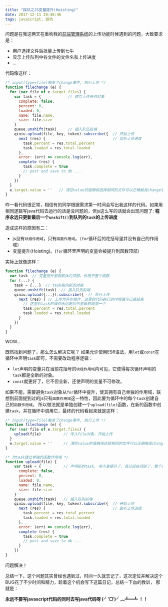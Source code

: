```yaml
---
title: "踩坑之JS变量提升(Hoisting)"
date: 2017-12-11 20:48:46
tags: javascript, 踩坑
---
```

问题是在我这两天在重构我的[前端管理系统](https://gitee.com/backflow/framework-admin)的上传功能时候遇到的问题，大致要求是：
 - 用户选择文件后批量上传到七牛
 - 显示上传队列中各文件的文件名和上传进度
 - ...

代码像这样：
```javascript
/* input[type=file]触发了change事件, 执行上传 */
function filechange (e) {
  for (var file of e.target.files) {
    var task = {            // 建立上传任务对象
      complete: false,
      percent: 0,
      loaded: 0,
      name: file.name,
      size: file.size
    }
    queue.unshift(task)     // 插入队伍前端
    qiniu.upload(file, key, token).subscribe({  // 开始上传
      next (res) {                              // 监听上传进度
        task.percent = res.total.percent
        task.loaded = res.total.loaded
      },
      error: (err) => console.log(err),
      complete (res) {
        task.complete = true
        // post and save to db ...
      }
    })
  }
  e.target.value = ''   // 清空value的值确保选择相同的文件可以正确触发change事件
}
```
咋一看代码很正常，相信有的同学根据需求第一时间会写出我这样的代码。如果用相同逻辑写java代码去运行的话是没问题的，但js这么写的话就会出现问题了:
**程序永远只更新最后一个`unshift()`到队列的`task`的上传进度**

造成这样的原因有二：
  - js没有`块级作用域`，只有`函数作用域`。（`for`循环后的花括号里并没有自己的作用域）
  - 变量提升(Hoisting)。(`for`循环里声明的变量会被提升到函数顶部)

实际上就像这样：
```javascript
function filechange (e) {
  var task  // 变量提升至函数体内顶部，作用于整个函数
  for (...) {
    task = {...}  // task指向新的对象
    queue.unshift(task)  // 插入队列前端
    qiniu.upload({...}).subscribe({  // 执行上传
      next (res) { // 上传为异步操作，这里的代码执行的时候循环已经结束
        // 这里对task的操作永远是队列里最前面那一个
        task.percent = res.total.percent
        task.loaded = res.total.loaded
      }
    })
  }
}
```
WOW...

既然找到问题了，那么怎么解决它呢？
如果允许使用ES6语法，用`let`或`const`在循环中声明`task`即可，不需要改动程序逻辑：
 - `let`声明的变量只在当前花括号的`块级作用域`内可见，它使得每次循环声明的`task`都是全新的对象。
 - `const`就更好了，它不但全新，还使声明的变量不可修改。

如果不能，需要避免`task`对象从`for`循环中提升，使其拥有自己单独的作用域，联想到前面提到过的js只有`函数作用域`这一特性，因此要为循环中的每个`task`创建自己的`函数作用域`。
所以做法就是单独创建一个`upload(file)`函数，在新的函数中创建`task`，并在循环中调用它，最终的代码看起来就是这样：
```javascript
/* input[type=file]触发了change事件, 执行上传 */
function filechange (e) {
  for (var file of e.target.files) {
    upload(file)          // 传入file对象，开始上传
  }
  e.target.value = ''     // 清空value的值确保选择相同的文件可以正确触发change事件
}

/* 为task建立单独的函数作用域 */
function upload(file) {
    var task = {          // 声明新的task, 用不着提升了，我已经在顶部了，整个函数操作的task全都指向我
      complete: false,
      percent: 0,
      loaded: 0,
      name: file.name,
      size: file.size
    }
    queue.unshift(task)   // 插入队列前端
    qiniu.upload(file, key, token).subscribe({  // 开始上传
      next (res) {                              // 监听上传进度
        task.percent = res.total.percent
        task.loaded = res.total.loaded
      },
      error: (err) => console.log(err),
      complete (res) {
        task.complete = true
        // post and save to db ...
      }
    })
}
```
问题解决！

总结一下，这个问题其实曾经也遇到过，时间一久就忘记了，这次定位并解决这个BUG花了不少时间和精力，趁着这个机会写下这篇日记，总结一下血的教训， 那就是：

**永远不要写javascript代码的同时去写java代码呀 (╯‵□′)╯︵┻━┻ ！！**